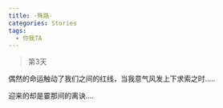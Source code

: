 ```yaml
---
title: -殊路-
categories: Stories
tags: 
  - 你我TA
---
```


> 第3天

偶然的命运触动了我们之间的红线，当我意气风发上下求索之时.....

迎来的却是霎那间的离诀....

